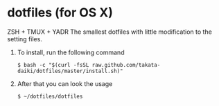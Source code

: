 # dotfiles (for OS X)
ZSH + TMUX + YADR
The smallest dotfiles with little modification to the setting files.

1. To install, run the following command  

    `$ bash -c "$(curl -fsSL raw.github.com/takata-daiki/dotfiles/master/install.sh)"`
  
2. After that you can look the usage  

    `$ ~/dotfiles/dotfiles`
